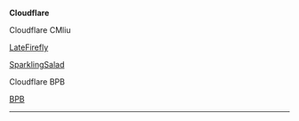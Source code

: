 **Cloudflare**

Cloudflare CMliu

[LateFirefly](https://snowy-dew-50ba.latefirefly.workers.dev/0f48c62b-7e0d-43ee-9c15-8a5b8f77b82d)

[SparklingSalad](https://shrill-morning-f67e.a3-valanides.workers.dev/d0de89bf-04a1-4671-a57c-00a96fd04f9a)

Cloudflare BPB

[BPB](-)

****
